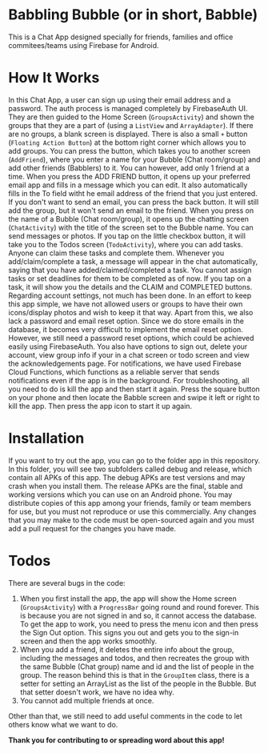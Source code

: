 # Babbling Bubble (or in short, Babble)
This is a Chat App designed specially for friends, families and office commitees/teams using Firebase for Android.

# How It Works
In this Chat App, a user can sign up using their email address and a password. The auth process is managed completely by FirebaseAuth UI.
They are then guided to the Home Screen (`GroupsActivity`) and shown the groups that they are a part of (using a `ListView` and `ArrayAdapter`). If there are no groups, a blank screen is displayed. There is also a small `+` button (`Floating Action Button`) at the bottom right corner which allows you to add groups. You can press the button, which takes you to another screen (`AddFriend`), where you enter a name for your Bubble (Chat room/group) and add other friends (Babblers) to it. You can however, add only 1 friend at a time. When you press the ADD FRIEND button, it opens up your preferred email app and fills in a message which you can edit. It also automatically fills in the To field witht he email address of the friend that you just entered. If you don't want to send an email, you can press the back button. It will still add the group, but it won't send an email to the friend.
When you press on the name of a Bubble (Chat room/group), it opens up the chatting screen (`ChatActivity`) with the title of the screen set to the Bubble name. You can send messages or photos. If you tap on the little checkbox button, it will take you to the Todos screen (`TodoActivity`), where you can add tasks. Anyone can claim these tasks and complete them. Whenever you add/claim/complete a task, a message will appear in the chat automatically, saying that you have added/claimed/completed a task. You cannot assign tasks or set deadlines for them to be completed as of now. If you tap on a task, it will show you the details and the CLAIM and COMPLETED buttons.
Regarding account settings, not much has been done. In an effort to keep this app simple, we have not allowed users or groups to have their own icons/display photos and wish to keep it that way. Apart from this, we also lack a password and email reset option. Since we do store emails in the database, it becomes very difficult to implement the email reset option. However, we still need a password reset options, which could be achieved easily using FirebaseAuth. You also have options to sign out, delete your account, view group info if your in a chat screen or todo screen and view the acknowledgements page.
For notifications, we have used Firebase Cloud Functions, which functions as a reliable server that sends notifications even if the app is in the background.
For troubleshooting, all you need to do is kill the app and then start it again. Press the square button on your phone and then locate the Babble screen and swipe it left or right to kill the app. Then press the app icon to start it up again.

# Installation
If you want to try out the app, you can go to the folder app in this repository. In this folder, you will see two subfolders called debug and release, which contain all APKs of this app. The debug APKs are test versions and may crash when you install them. The release APKs are the final, stable and working versions which you can use on an Android phone.
You may distribute copies of this app among your friends, family or team members for use, but you must not reproduce or use this commercially. Any changes that you may make to the code must be open-sourced again and you must add a pull request for the changes you have made.

# Todos
There are several bugs in the code: 
1. When you first install the app, the app will show the Home screen (`GroupsActivity`) with a `ProgressBar` going round and round forever. This is because you are not signed in and so, it cannot access the database. To get the app to work, you need to press the menu icon and then press the Sign Out option. This signs you out and gets you to the sign-in screen and then the app works smoothly.
2. When you add a friend, it deletes the entire info about the group, including the messages and todos, and then recreates the group with the same Bubble (Chat group) name and id and the list of people in the group. The reason behind this is that in the `GroupItem` class, there is a setter for setting an ArrayList as the list of the people in the Bubble. But that setter doesn't work, we have no idea why.
3. You cannot add multiple friends at once.

Other than that, we still need to add useful comments in the code to let others know what we want to do.

**Thank you for contributing to or spreading word about this app!**
